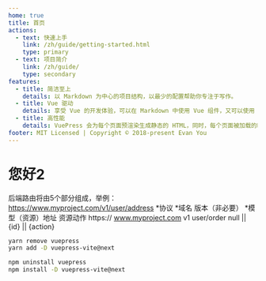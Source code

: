 ```yaml
---
home: true
title: 首页
actions:
  - text: 快速上手
    link: /zh/guide/getting-started.html
    type: primary
  - text: 项目简介
    link: /zh/guide/
    type: secondary
features:
  - title: 简洁至上
    details: 以 Markdown 为中心的项目结构，以最少的配置帮助你专注于写作。
  - title: Vue 驱动
    details: 享受 Vue 的开发体验，可以在 Markdown 中使用 Vue 组件，又可以使用 Vue 来开发自定义主题。
  - title: 高性能
    details: VuePress 会为每个页面预渲染生成静态的 HTML，同时，每个页面被加载的时候，将作为 SPA 运行。
footer: MIT Licensed | Copyright © 2018-present Evan You
---
```

# 您好2

后端路由将由5个部分组成，举例：https://www.myproject.com/v1/user/address
*协议	*域名	版本（非必要）	*模型（资源）地址	资源动作
https://	www.myproject.com	v1	user/order	null  ||  {id} ||  {action} 

<CodeGroup>
  <CodeGroupItem title="YARN" active>

```bash
yarn remove vuepress
yarn add -D vuepress-vite@next
```

  </CodeGroupItem>
  <CodeGroupItem title="NPM">

```bash
npm uninstall vuepress
npm install -D vuepress-vite@next
```

  </CodeGroupItem>
</CodeGroup>